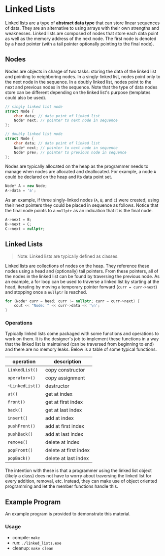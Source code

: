 # Linked Lists

Linked lists are a type of **abstract data type** that can store linear sequences of data. They are an alternative to using arrays with their own strengths and weaknesses. Linked lists are composed of nodes that store each data point as well as the memory address of the next node. The first node is denoted by a head pointer (with a tail pointer optionally pointing to the final node).

## Nodes

Nodes are objects in charge of two tasks: storing the data of the linked list and pointing to neighboring nodes. In a singly-linked list, nodes point only to the next node in the sequence. In a doubly linked list, nodes point to the next and previous nodes in the sequence. Note that the type of data nodes store can be different depending on the linked list's purpose (templates could also be used).

```C++
// singly linked list node
struct Node {
    char data; // data point of linked list
    Node* next; // pointer to next node in sequence
};
```

```C++
// doubly linked list node
struct Node {
    char data; // data point of linked list
    Node* next; // pointer to next node in sequence
    Node* prev; // pointer to previous node in sequence
};
```

Nodes are typically allocated on the heap as the programmer needs to manage when nodes are allocated and deallocated. For example, a node `A` could be declared on the heap and its data point set.

```C++
Node* A = new Node;
A->data = 'a';
```

As an example, if three singly-linked nodes (`A`, `B`, and `C`) were created, using their next pointers they could be placed in sequence as follows. Notice that the final node points to a `nullptr` as an indication that it is the final node.

```C++
A->next = B;
B->next = C;
C->next = nullptr;
```

## Linked Lists

> Note: Linked lists are typically defined as classes.

Linked lists are collections of nodes on the heap. They reference these nodes using a head and (optionally) tail pointers. From these pointers, all of the nodes in the linked list can be found by traversing the previous node. As an example, a for loop can be used to traverse a linked list by starting at the head, iterating by moving a temporary pointer forward (`curr = curr->next`) and stopping once a `nullptr` is reached.

```C++
for (Node* curr = head; curr != nullptr; curr = curr->next) {
    cout << "Node: " << curr->data << '\n';
}
```

### Operations

Typically linked lists come packaged with some functions and operations to work on them. It is the designer's job to implement these functions in a way that the linked list is maintained (can be traversed from beginning to end) and there are no memory leaks. Below is a table of some typical functions.

| operation       | description           |
| --------------- | --------------------- |
| `LinkedList()`  | copy constructor      |
| `operator=()`   | copy assignment       |
| `~LinkedList()` | destructor            |
| `at()`          | get at index          |
| `front()`       | get at first index    |
| `back()`        | get at last index     |
| `insert()`      | add at index          |
| `pushFront()`   | add at first index    |
| `pushBack()`    | add at last index     |
| `remove()`      | delete at index       |
| `popFront()`    | delete at first index |
| `popBack()`     | delete at last index  |

The intention with these is that a programmer using the linked list object (likely a class) does not have to worry about traversing the linked list for every addition, removal, etc. Instead, they can make use of object oriented programming and let the member functions handle this.

## Example Program

An example program is provided to demonstrate this material.

### Usage
- compile: `make`
- run: `./linked_lists.exe`
- cleanup: `make clean`
